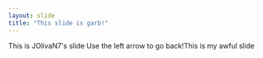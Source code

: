 ```yaml
---
layout: slide
title: "This slide is garb!"
---
```

This is JOlivaN7's slide
Use the left arrow to go back!This is my awful slide
